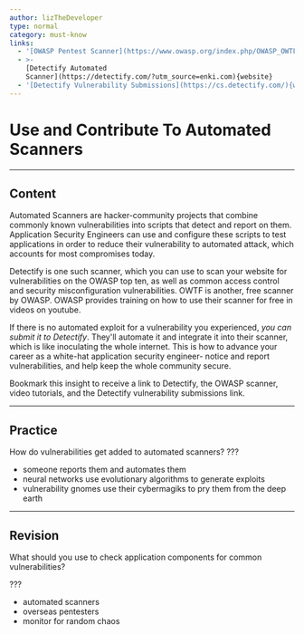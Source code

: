 ```yaml
---
author: lizTheDeveloper
type: normal
category: must-know
links:
  - '[OWASP Pentest Scanner](https://www.owasp.org/index.php/OWASP_OWTF){website}'
  - >-
    [Detectify Automated
    Scanner](https://detectify.com/?utm_source=enki.com){website}
  - '[Detectify Vulnerability Submissions](https://cs.detectify.com/){website}'
---
```


# Use and Contribute To Automated Scanners


---

## Content

Automated Scanners are hacker-community projects that combine commonly known vulnerabilities into scripts that detect and report on them. Application Security Engineers can use and configure these scripts to test applications in order to reduce their vulnerability to automated attack, which accounts for most compromises today.

Detectify is one such scanner, which you can use to scan your website for vulnerabilities on the OWASP top ten, as well as common access control and security misconfiguration vulnerabilities. OWTF is another, free scanner by OWASP. OWASP provides training on how to use their scanner for free in videos on youtube.

If there is no automated exploit for a vulnerability you experienced, *you can submit it to Detectify*. They'll automate it and integrate it into their scanner, which is like inoculating the whole internet. This is how to advance your career as a white-hat application security engineer- notice and report vulnerabilities, and help keep the whole community secure.

Bookmark this insight to receive a link to Detectify, the OWASP scanner, video tutorials, and the Detectify vulnerability submissions link.


---

## Practice

How do vulnerabilities get added to automated scanners?
???

- someone reports them and automates them
- neural networks use evolutionary algorithms to generate exploits
- vulnerability gnomes use their cybermagiks to pry them from the deep earth


---

## Revision

What should you use to check application components for common vulnerabilities?

???

- automated scanners
- overseas pentesters
- monitor for random chaos
